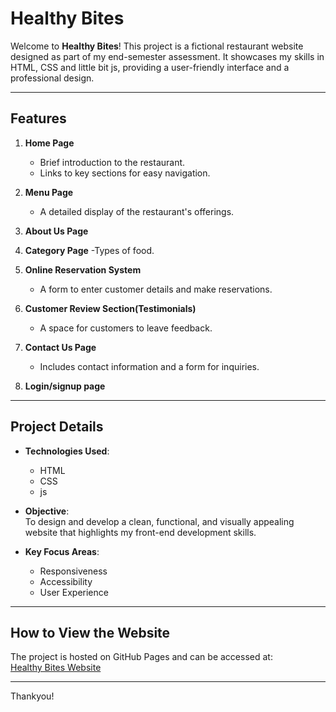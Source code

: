 # Healthy Bites

Welcome to **Healthy Bites**! This project is a fictional restaurant website designed as part of my end-semester assessment. It showcases my skills in HTML, CSS and little bit js, providing a user-friendly interface and a professional design.

---

## Features

1. **Home Page**  
   - Brief introduction to the restaurant.
   - Links to key sections for easy navigation.

2. **Menu Page**  
   - A detailed display of the restaurant's offerings.
     
3. **About Us Page**

4. **Category Page**
   -Types of food.

5. **Online Reservation System**  
   - A form to enter customer details and make reservations.

6. **Customer Review Section(Testimonials)**  
   - A space for customers to leave feedback.

7. **Contact Us Page**  
   - Includes contact information and a form for inquiries.

8. **Login/signup page**
---

## Project Details

- **Technologies Used**:  
  - HTML 
  - CSS
  - js

- **Objective**:  
  To design and develop a clean, functional, and visually appealing website that highlights my front-end development skills.

- **Key Focus Areas**:  
  - Responsiveness  
  - Accessibility  
  - User Experience  
---

## How to View the Website

The project is hosted on GitHub Pages and can be accessed at:  
[Healthy Bites Website](https://github.com/Riya364/Fictional-Restaurant-Healthy-Bites-/new/main?filename=README.md)

---

Thankyou!
